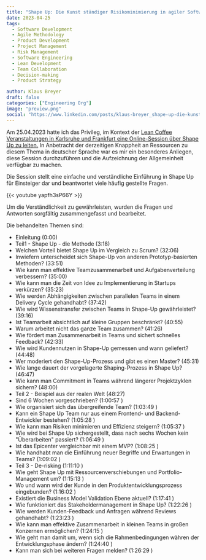 ```yaml
---
title: "Shape Up: Die Kunst ständiger Risikominimierung in agiler Softwareentwicklung (Talk)"
date: 2023-04-25
tags:
  - Software Development
  - Agile Methodology
  - Product Development
  - Project Management
  - Risk Management
  - Software Engineering
  - Lean Development
  - Team Collaboration
  - Decision-making
  - Product Strategy

author: Klaus Breyer
draft: false
categories: ["Engineering Org"]
image: "preview.png"
social: "https://www.linkedin.com/posts/klaus-breyer_shape-up-die-kunst-st%C3%A4ndiger-risikominimierung-activity-7064498077511868416-_t9i"
---
```


Am 25.04.2023 hatte ich das Privileg, im Kontext der [Lean Coffee Veranstaltungen in Karlsruhe und Frankfurt eine Online-Session über Shape Up zu leiten.](https://www.meetup.com/de-DE/lean-coffee-karlsruhe-frankfurt/events/292382816/) In Anbetracht der derzeitigen Knappheit an Ressourcen zu diesem Thema in deutscher Sprache war es mir ein besonderes Anliegen, diese Session durchzuführen und die Aufzeichnung der Allgemeinheit verfügbar zu machen.

Die Session stellt eine einfache und verständliche Einführung in Shape Up für Einsteiger dar und beantwortet viele häufig gestellte Fragen.

{{< youtube yapfh3sP66Y >}}

Um die Verständlichkeit zu gewährleisten, wurden die Fragen und Antworten sorgfältig zusammengefasst und bearbeitet.

Die behandelten Themen sind:

- Einleitung (0:00)
- Teil1 - Shape Up - die Methode (3:18)
- Welchen Vorteil bietet Shape Up im Vergleich zu Scrum? (32:06)
- Inwiefern unterscheidet sich Shape-Up von anderen Prototyp-basierten Methoden? (33:51)
- Wie kann man effektive Teamzusammenarbeit und Aufgabenverteilung verbessern? (35:00)
- Wie kann man die Zeit von Idee zu Implementierung in Startups verkürzen? (35:23)
- Wie werden Abhängigkeiten zwischen parallelen Teams in einem Delivery Cycle gehandhabt? (37:42)
- Wie wird Wissenstransfer zwischen Teams in Shape-Up gewährleistet? (39:16)
- Ist Teamarbeit absichtlich auf kleine Gruppen beschränkt? (40:55)
- Warum arbeitet nicht das ganze Team zusammen? (41:26)
- Wie fördert man Zusammenarbeit in Teams und sichert schnelles Feedback? (42:33)
- Wie wird Kundennutzen in Shape-Up gemessen und wann geliefert? (44:48)
- Wer moderiert den Shape-Up-Prozess und gibt es einen Master? (45:31)
- Wie lange dauert der vorgelagerte Shaping-Prozess in Shape Up? (46:47)
- Wie kann man Commitment in Teams während längerer Projektzyklen sichern? (48:00)
- Teil 2 - Beispiel aus der realen Welt (48:27)
- Sind 6 Wochen vorgeschrieben? (1:00:57 )
- Wie organisiert sich das übergreifende Team? (1:03:49 )
- Kann ein Shape Up Team nur aus einem Frontend- und Backend-Entwickler bestehen? (1:05:28 )
- Wie kann man Risiken minimieren und Effizienz steigern? (1:05:37 )
- Wie wird bei Shape Up sichergestellt, dass nach sechs Wochen kein "Überarbeiten" passiert? (1:06:49 )
- Ist das Epicenter vergleichbar mit einem MVP? (1:08:25 )
- Wie handhabt man die Einführung neuer Begriffe und Erwartungen in Teams? (1:09:02 )
- Teil 3 - De-risking (1:11:10 )
- Wie geht Shape Up mit Ressourcenverschiebungen und Portfolio-Management um? (1:15:13 )
- Wo und wann wird der Kunde in den Produktentwicklungsprozess eingebunden? (1:16:02 )
- Existiert die Business Model Validation Ebene aktuell? (1:17:41 )
- Wie funktioniert das Stakeholdermanagement in Shape Up? (1:22:26 )
- Wie werden Kunden-Feedback und Anfragen während Reviews gehandhabt? (1:23:23 )
- Wie kann man effektive Zusammenarbeit in kleinen Teams in großen Konzernen ermöglichen? (1:24:15 )
- Wie geht man damit um, wenn sich die Rahmenbedingungen währen der Entwicklungsphase ändern? (1:24:40 )
- Kann man sich bei weiteren Fragen melden? (1:26:29 )
